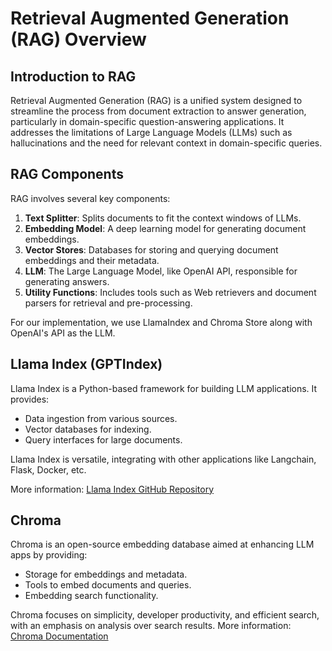 # Retrieval Augmented Generation (RAG) Overview

## Introduction to RAG

Retrieval Augmented Generation (RAG) is a unified system designed to streamline the process from document extraction to answer generation, particularly in domain-specific question-answering applications. It addresses the limitations of Large Language Models (LLMs) such as hallucinations and the need for relevant context in domain-specific queries.

## RAG Components

RAG involves several key components:

1. **Text Splitter**: Splits documents to fit the context windows of LLMs.
2. **Embedding Model**: A deep learning model for generating document embeddings.
3. **Vector Stores**: Databases for storing and querying document embeddings and their metadata.
4. **LLM**: The Large Language Model, like OpenAI API, responsible for generating answers.
5. **Utility Functions**: Includes tools such as Web retrievers and document parsers for retrieval and pre-processing.

For our implementation, we use LlamaIndex and Chroma Store along with OpenAI's API as the LLM.

## Llama Index (GPTIndex)

Llama Index is a Python-based framework for building LLM applications. It provides:

- Data ingestion from various sources.
- Vector databases for indexing.
- Query interfaces for large documents.

Llama Index is versatile, integrating with other applications like Langchain, Flask, Docker, etc.

More information: [Llama Index GitHub Repository](https://github.com/run-llama/llama_index)

## Chroma

Chroma is an open-source embedding database aimed at enhancing LLM apps by providing:

- Storage for embeddings and metadata.
- Tools to embed documents and queries.
- Embedding search functionality.

Chroma focuses on simplicity, developer productivity, and efficient search, with an emphasis on analysis over search results.
More information: [Chroma Documentation](https://docs.trychroma.com/)
